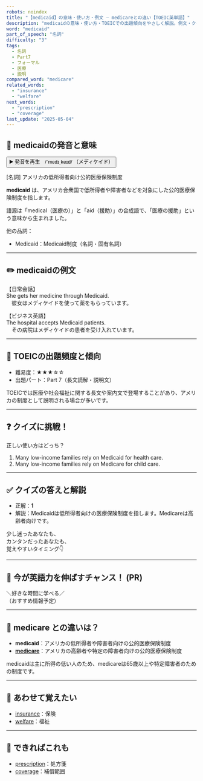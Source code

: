 ```yaml
---
robots: noindex
title: "【medicaid】の意味・使い方・例文 ― medicareとの違い【TOEIC英単語】"
description: "medicaidの意味・使い方・TOEICでの出題傾向をやさしく解説。例文・クイズ付きでmedicareとの違いもわかりやすく学べます。"
word: "medicaid"
part_of_speech: "名詞"
difficulty: "3"
tags:
  - 名詞
  - Part7
  - フォーマル
  - 医療
  - 説明
compared_word: "medicare"
related_words:
  - "insurance"
  - "welfare"
next_words:
  - "prescription"
  - "coverage"
last_update: "2025-05-04"
---
```


## 🔰 medicaidの発音と意味

<button class="play-audio" onclick="playTTS('medicaid')">
  <span class="play-audio-main">
    ▶️ 発音を再生　/ˈmɛdɪˌkeɪd/
  </span>
  <span class="play-audio-sub">
    （メディケイド）
  </span>
</button>

[名詞] アメリカの低所得者向け公的医療保険制度

**medicaid** は、アメリカ合衆国で低所得者や障害者などを対象にした公的医療保険制度を指します。

語源は「medical（医療の）」と「aid（援助）」の合成語で、「医療の援助」という意味から生まれました。

他の品詞：  
- Medicaid：Medicaid制度（名詞・固有名詞）

---

## ✏️ medicaidの例文

【日常会話】  
She gets her medicine through Medicaid.  
　彼女はメディケイドを使って薬をもらっています。

【ビジネス英語】  
The hospital accepts Medicaid patients.  
　その病院はメディケイドの患者を受け入れています。

---

## 🎯 TOEICの出題頻度と傾向

- 難易度：★★★☆☆
- 出題パート：Part 7（長文読解・説明文）

TOEICでは医療や社会福祉に関する長文や案内文で登場することがあり、アメリカの制度として説明される場合が多いです。

---

## ❓ クイズに挑戦！

正しい使い方はどっち？

1. Many low-income families rely on Medicaid for health care.  
2. Many low-income families rely on Medicare for child care.

---

## ✅ クイズの答えと解説

- 正解：**1**
- 解説：Medicaidは低所得者向けの医療保険制度を指します。Medicareは高齢者向けです。

少し迷ったあなたも、  
カンタンだったあなたも、  
覚えやすいタイミング👇️

---

## 🚀 今が英語力を伸ばすチャンス！ (PR)

<div class="info-center">
＼好きな時間に学べる／<br>  
（おすすめ情報予定）
</div>

---

## 🤔  medicare との違いは？

- **medicaid**：アメリカの低所得者や障害者向けの公的医療保険制度
- **[medicare](/word/medicare)**：アメリカの高齢者や特定の障害者向けの公的医療保険制度

medicaidは主に所得の低い人のため、medicareは65歳以上や特定障害者のための制度です。

---

## 🧩 あわせて覚えたい

- [insurance](/word/insurance)：保険
- [welfare](/word/welfare)：福祉

---

## 📖 できればこれも

- [prescription](/word/prescription)：処方箋
- [coverage](/word/coverage)：補償範囲

<!-- cvid: aid31_bid36 -->

